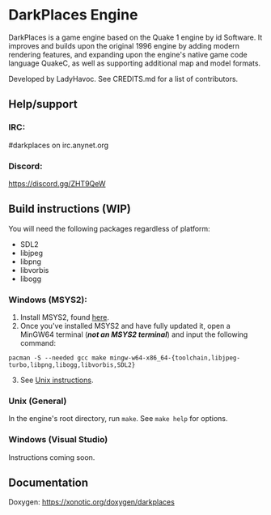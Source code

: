 # DarkPlaces Engine

DarkPlaces is a game engine based on the Quake 1 engine by id Software. It
improves and builds upon the original 1996 engine by adding modern rendering
features, and expanding upon the engine's native game code language QuakeC, as
well as supporting additional map and model formats.

Developed by LadyHavoc. See CREDITS.md for a list of contributors.

## Help/support

### IRC:
#darkplaces on irc.anynet.org

### Discord:
https://discord.gg/ZHT9QeW

## Build instructions (WIP)

You will need the following packages regardless of platform:
* SDL2
* libjpeg
* libpng
* libvorbis
* libogg

### Windows (MSYS2):

1. Install MSYS2, found [here](https://www.msys2.org/).
2. Once you've installed MSYS2 and have fully updated it, open a MinGW64 terminal (***not an MSYS2 terminal***) and input the following command:

```
pacman -S --needed gcc make mingw-w64-x86_64-{toolchain,libjpeg-turbo,libpng,libogg,libvorbis,SDL2}
```

3. See [Unix instructions](#unix-(general)).

### Unix (General)

In the engine's root directory, run `make`. See `make help` for options.

### Windows (Visual Studio)

Instructions coming soon.

## Documentation

Doxygen: https://xonotic.org/doxygen/darkplaces

